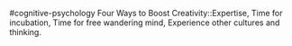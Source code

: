 #cognitive-psychology 
Four Ways to Boost Creativity::Expertise, Time for incubation, Time for free wandering mind, Experience other cultures and thinking.
<!--SR:!2024-04-18,9,250-->